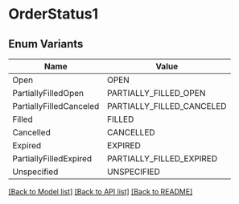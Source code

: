 # OrderStatus1

## Enum Variants

| Name | Value |
|---- | -----|
| Open | OPEN |
| PartiallyFilledOpen | PARTIALLY_FILLED_OPEN |
| PartiallyFilledCanceled | PARTIALLY_FILLED_CANCELED |
| Filled | FILLED |
| Cancelled | CANCELLED |
| Expired | EXPIRED |
| PartiallyFilledExpired | PARTIALLY_FILLED_EXPIRED |
| Unspecified | UNSPECIFIED |


[[Back to Model list]](../README.md#documentation-for-models) [[Back to API list]](../README.md#documentation-for-api-endpoints) [[Back to README]](../README.md)


